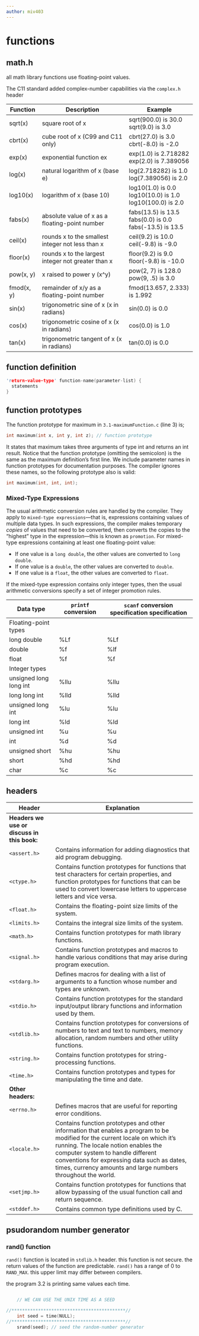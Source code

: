 ```yaml
---
author: miv403
---
```

# functions

## math.h

all math library functions use floating-point values.

The C11 standard added complex-number capabilities via the `complex.h` header

| Function   | Description                                        | Example                                                              |
| ---------- | -------------------------------------------------- | -------------------------------------------------------------------- |
| sqrt(x)    | square root of x                                   | sqrt(900.0) is 30.0 <br/> sqrt(9.0) is 3.0                           |
| cbrt(x)    | cube root of x (C99 and C11 only)                  | cbrt(27.0) is 3.0 <br/> cbrt(-8.0) is -2.0                           |
| exp(x)     | exponential function ex                            | exp(1.0) is 2.718282 <br/> exp(2.0) is 7.389056                      |
| log(x)     | natural logarithm of x (base e)                    | log(2.718282) is 1.0 <br/> log(7.389056) is 2.0                      |
| log10(x)   | logarithm of x (base 10)                           | log10(1.0) is 0.0 <br/> log10(10.0) is 1.0 <br/> log10(100.0) is 2.0 |
| fabs(x)    | absolute value of x as a floating-point number     | fabs(13.5) is 13.5 <br/> fabs(0.0) is 0.0 <br/> fabs(-13.5) is 13.5  |
| ceil(x)    | rounds x to the smallest integer not less than x   | ceil(9.2) is 10.0 <br/> ceil(-9.8) is -9.0                           |
| floor(x)   | rounds x to the largest integer not greater than x | floor(9.2) is 9.0  <br/> floor(-9.8) is -10.0                        |
| pow(x, y)  | x raised to power y (x^y)                          | pow(2, 7) is 128.0 <br/> pow(9, .5) is 3.0                           |
| fmod(x, y) | remainder of x/y as a floating-point number        | fmod(13.657, 2.333) is 1.992                                         |
| sin(x)     | trigonometric sine of x (x in radians)             | sin(0.0) is 0.0                                                      |
| cos(x)     | trigonometric cosine of x (x in radians)           | cos(0.0) is 1.0                                                      |
| tan(x)     | trigonometric tangent of x (x in radians)          | tan(0.0) is 0.0                                                      |

## function definition

```C
'return-value-type' function-name(parameter-list) {
  statements
}
```

## function prototypes

The function prototype for maximum in `3.1-maximumFunction.c` (line 3) is;

```C
int maximum(int x, int y, int z); // function prototype
```

It states that maximum takes three arguments of type int and
returns an int result. Notice that the function prototype
(omitting the semicolon) is the same as the maximum definition’s
first line. We include parameter names in function prototypes for
documentation purposes. The compiler ignores these names,
so the following prototype also is valid:

```C
int maximum(int, int, int);
```

### Mixed-Type Expressions

The usual arithmetic conversion rules are handled by the compiler.
They apply to `mixed-type expressions`—that is, expressions
containing values of multiple data types. In such expressions, the
compiler makes temporary *copies* of values that need to be converted,
then converts the copies to the “highest” type in the expression—this
is known as `promotion`. For mixed-type expressions containing at
least one floating-point value:

- If one value is a `long double`, the other values are converted to `long double`.
- If one value is a `double`, the other values are converted to `double`.
- If one value is a `float`, the other values are converted to `float`.

If the mixed-type expression contains only integer types, then the
usual arithmetic conversions specify a set of integer promotion
rules.

| Data type              | `printf` conversion | `scanf` conversion specification specification |
| ---------------------- | ------------------- | ---------------------------------------------- |
| Floating-point types   |                     |                                                |
| long double            | %Lf                 | %Lf                                            |
| double                 | %f                  | %lf                                            |
| float                  | %f                  | %f                                             |
| Integer types          |                     |                                                |
| unsigned long long int | %llu                | %llu                                           |
| long long int          | %lld                | %lld                                           |
| unsigned long int      | %lu                 | %lu                                            |
| long int               | %ld                 | %ld                                            |
| unsigned int           | %u                  | %u                                             |
| int                    | %d                  | %d                                             |
| unsigned short         | %hu                 | %hu                                            |
| short                  | %hd                 | %hd                                            |
| char                   | %c                  | %c                                             |

## headers

| Header                                  | Explanation                                                                                                                                                                                                                                                                                                             |
| --------------------------------------- | ----------------------------------------------------------------------------------------------------------------------------------------------------------------------------------------------------------------------------------------------------------------------------------------------------------------------- |
| **Headers we use or discuss in this book:** |                                                                                                                                                                                                                                                                                                                         |
| `<assert.h>`                            | Contains information for adding diagnostics that aid program debugging.                                                                                                                                                                                                                                                 |
| `<ctype.h>`                             | Contains function prototypes for functions that test characters for certain properties, and function prototypes for functions that can be used to convert lowercase letters to uppercase letters and vice versa.                                                                                                        |
| `<float.h>`                             | Contains the floating-point size limits of the system.                                                                                                                                                                                                                                                                  |
| `<limits.h>`                            | Contains the integral size limits of the system.                                                                                                                                                                                                                                                                        |
| `<math.h>`                              | Contains function prototypes for math library functions.                                                                                                                                                                                                                                                                |
| `<signal.h>`                            | Contains function prototypes and macros to handle various conditions that may arise during program execution.                                                                                                                                                                                                           |
| `<stdarg.h>`                            | Defines macros for dealing with a list of arguments to a function whose number and types are unknown.                                                                                                                                                                                                                   |
| `<stdio.h>`                             | Contains function prototypes for the standard input/output library functions and information used by them.                                                                                                                                                                                                              |
| `<stdlib.h>`                            | Contains function prototypes for conversions of numbers to text and text to numbers, memory allocation, random numbers and other utility functions.                                                                                                                                                                     |
| `<string.h>`                            | Contains function prototypes for string-processing functions.                                                                                                                                                                                                                                                           |
| `<time.h>`                              | Contains function prototypes and types for manipulating the time and date.                                                                                                                                                                                                                                              |
| **Other headers:**                          |                                                                                                                                                                                                                                                                                                                         |
| `<errno.h>`                             | Defines macros that are useful for reporting error conditions.                                                                                                                                                                                                                                                          |
| `<locale.h>`                            | Contains function prototypes and other information that enables a program to be modified for the current locale on which it’s running. The locale notion enables the computer system to handle different conventions for expressing data such as dates, times, currency amounts and large numbers throughout the world. |
| `<setjmp.h>`                            | Contains function prototypes for functions that allow bypassing of the usual function call and return sequence.                                                                                                                                                                                                         |
| `<stddef.h>`                            | Contains common type definitions used by C.                                                                                                                                                                                                                                                                             |

## psudorandom number generator

### rand() function

`rand()` function is located in `stdlib.h` header.
this function is not secure. the return values of
the function are predictable.
`rand()` has a range of 0 to `RAND_MAX`. this upper
limit may differ between compilers.

the program 3.2 is printing same values each time.

```C

    // WE CAN USE THE UNIX TIME AS A SEED

//*******************************************//
    int seed = time(NULL);
//*******************************************//
    srand(seed); // seed the random-number generator

```

<!-- markdownlint-configure-file {
  "no-inline-html": {
    "allowed_elements": [
      "br",
    ]
  }
} -->
